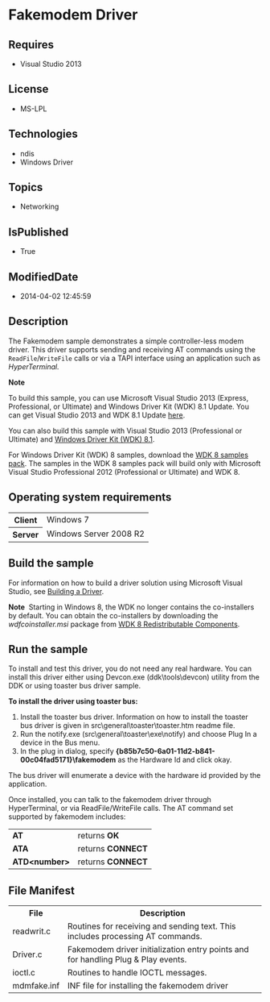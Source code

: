 # Fakemodem Driver
## Requires
* Visual Studio 2013
## License
* MS-LPL
## Technologies
* ndis
* Windows Driver
## Topics
* Networking
## IsPublished
* True
## ModifiedDate
* 2014-04-02 12:45:59
## Description

<div id="mainSection">
<p>The Fakemodem sample demonstrates a simple controller-less modem driver. This driver supports sending and receiving AT commands using the
<code>ReadFile</code>/<code>WriteFile</code> calls or via a TAPI interface using an application such as
<i>HyperTerminal.</i> </p>
<p class="note"><b>Note</b>&nbsp;&nbsp;</p>
<p class="note">To build this sample, you can use Microsoft Visual Studio&nbsp;2013 (Express, Professional, or Ultimate) and Windows Driver Kit (WDK)&nbsp;8.1 Update. You can get Visual Studio&nbsp;2013 and WDK&nbsp;8.1 Update
<a href="http://go.microsoft.com/fwlink/p/?LInkID=239721">here</a>.</p>
<p class="note">You can also build this sample with Visual Studio&nbsp;2013 (Professional or Ultimate) and
<a href="http://go.microsoft.com/fwlink/p/?LInkID=391348">Windows Driver Kit (WDK)&nbsp;8.1</a>.</p>
<p class="note">For Windows Driver Kit (WDK)&nbsp;8 samples, download the <a href=" http://go.microsoft.com/fwlink/?LinkId=317090">
WDK&nbsp;8 samples pack</a>. The samples in the WDK&nbsp;8 samples pack will build only with Microsoft Visual Studio Professional&nbsp;2012 (Professional or Ultimate) and WDK&nbsp;8.</p>
<p></p>
<h2>Operating system requirements</h2>
<table>
<tbody>
<tr>
<th>Client</th>
<td><dt>Windows&nbsp;7 </dt></td>
</tr>
<tr>
<th>Server</th>
<td><dt>Windows Server&nbsp;2008&nbsp;R2 </dt></td>
</tr>
</tbody>
</table>
<h2>Build the sample</h2>
<p>For information on how to build a driver solution using Microsoft Visual Studio, see
<a href="http://msdn.microsoft.com/en-us/library/windows/hardware/ff554644">Building a Driver</a>.</p>
<p class="note"><b>Note</b>&nbsp;&nbsp;Starting in Windows&nbsp;8, the WDK no longer contains the co-installers by default. You can obtain the co-installers by downloading the
<i>wdfcoinstaller.msi</i> package from <a href="http://go.microsoft.com/fwlink/p/?LinkID=226396">
WDK 8 Redistributable Components</a>.</p>
<h2>Run the sample</h2>
<p>To install and test this driver, you do not need any real hardware. You can install this driver either using Devcon.exe (ddk\tools\devcon) utility from the DDK or using toaster bus driver sample.
</p>
<p class="proch"><b>To install the driver using toaster bus:</b></p>
<ol>
<li>Install the toaster bus driver. Information on how to install the toaster bus driver is given in src\general\toaster\toaster.htm readme file.
</li><li>Run the notify.exe (src\general\toaster\exe\notify) and choose Plug In a device in the Bus menu.
</li><li>In the plug in dialog, specify <b>{b85b7c50-6a01-11d2-b841-00c04fad5171}\fakemodem</b> as the Hardware Id and click okay.
</li></ol>
<p>The bus driver will enumerate a device with the hardware id provided by the application.</p>
<p>Once installed, you can talk to the fakemodem driver through HyperTerminal, or via ReadFile/WriteFile calls. The AT command set supported by fakemodem includes:</p>
<table>
<tbody>
<tr>
<td><b>AT</b> </td>
<td>returns <b>OK</b></td>
</tr>
<tr>
<td><b>ATA</b> </td>
<td>returns <b>CONNECT</b></td>
</tr>
<tr>
<td><b>ATD&lt;number&gt;</b> </td>
<td>returns <b>CONNECT</b></td>
</tr>
</tbody>
</table>
<h2><a id="File_Manifest"></a><a id="file_manifest"></a><a id="FILE_MANIFEST"></a>File Manifest</h2>
<table>
<tbody>
<tr>
<th>File</th>
<th>Description</th>
</tr>
<tr>
<td>readwrit.c</td>
<td>Routines for receiving and sending text. This includes processing AT commands.</td>
</tr>
<tr>
<td>Driver.c </td>
<td>Fakemodem driver initialization entry points and for handling Plug &amp; Play events.</td>
</tr>
<tr>
<td>ioctl.c </td>
<td>Routines to handle IOCTL messages.</td>
</tr>
<tr>
<td>mdmfake.inf </td>
<td>INF file for installing the fakemodem driver</td>
</tr>
</tbody>
</table>
</div>
